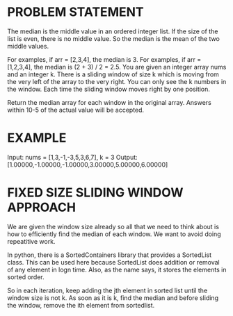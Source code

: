 # PROBLEM STATEMENT

The median is the middle value in an ordered integer list. If the size of the list is even, there is no middle value. So the median is the mean of the two middle values.

For examples, if arr = [2,3,4], the median is 3.
For examples, if arr = [1,2,3,4], the median is (2 + 3) / 2 = 2.5.
You are given an integer array nums and an integer k. There is a sliding window of size k which is moving from the very left of the array to the very right. You can only see the k numbers in the window. Each time the sliding window moves right by one position.

Return the median array for each window in the original array. Answers within 10-5 of the actual value will be accepted.


# EXAMPLE
Input: nums = [1,3,-1,-3,5,3,6,7], k = 3
Output: [1.00000,-1.00000,-1.00000,3.00000,5.00000,6.00000]


# FIXED SIZE SLIDING WINDOW APPROACH

We are given the window size already so all that we need to think about is how to efficiently find the median of each window. We want to avoid doing repeatitive work.

In python, there is a SortedContainers library that provides a SortedList class. This can be used here because SortedList does addition or removal of any element in logn time. Also, as the name says, it stores the elements in sorted order.

So in each iteration, keep adding the jth element in sorted list until the window size is not k. As soon as it is k, find the median and before sliding the window, remove the ith element from sortedlist. 

